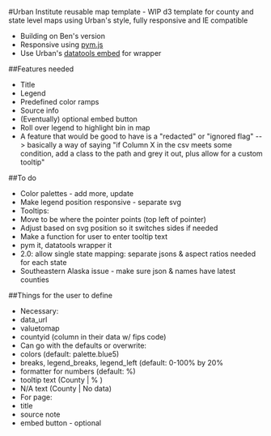 #Urban Institute reusable map template - WIP
d3 template for county and state level maps using Urban's style, fully responsive and IE compatible
* Building on Ben's version
* Responsive using [pym.js](https://github.com/nprapps/pym.js)
* Use Urban's [datatools embed](https://github.com/UrbanInstitute/datatools-embed) for wrapper

##Features needed
* Title
* Legend
* Predefined color ramps
* Source info
* (Eventually) optional embed button
* Roll over legend to highlight bin in map
* A feature that would be good to have is a "redacted" or "ignored flag" --> basically a way of saying "if Column X in the csv meets some condition, add a class to the path and grey it out, plus allow for a custom tooltip"

##To do
* Color palettes - add more, update
* Make legend position responsive - separate svg
* Tooltips:
 * Move to be where the pointer points (top left of pointer)
 * Adjust based on svg position so it switches sides if needed
 * Make a function for user to enter tooltip text
* pym it, datatools wrapper it
* 2.0: allow single state mapping: separate jsons & aspect ratios needed for each state
* Southeastern Alaska issue - make sure json & names have latest counties

##Things for the user to define
* Necessary:
 * data_url
 * valuetomap
 * countyid (column in their data w/ fips code)
* Can go with the defaults or overwrite:
 * colors (default: palette.blue5)
 * breaks, legend_breaks, legend_left (default: 0-100% by 20%
 * formatter for numbers (default: %)
 * tooltip text (County | % )
 * N/A text (County | No data)
* For page:
 * title
 * source note
 * embed button - optional
